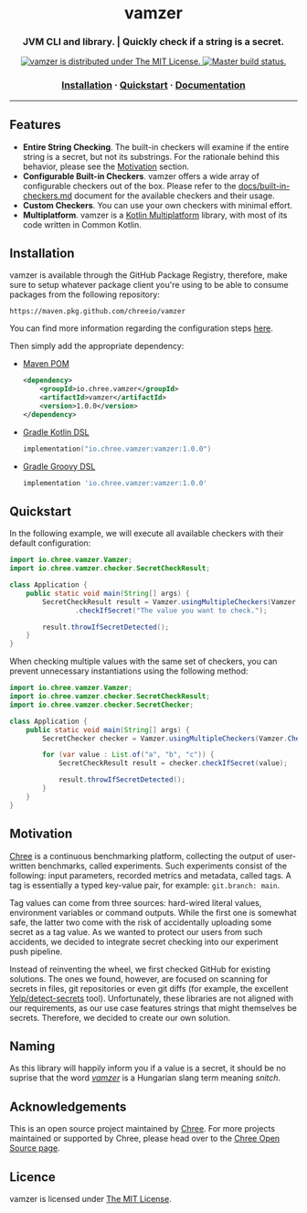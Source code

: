 <h1 align="center">
  vamzer
</h1>

<h3 align="center">
  JVM CLI and library. | Quickly check if a string is a secret.
</h3>

<p align="center">
  <a href="https://github.com/chreeio/vamzer/blob/master/LICENSE">
    <img src="https://img.shields.io/github/license/chreeio/vamzer" alt="vamzer is distributed under The MIT License.">
  </a>
  <a href="https://github.com/chreeio/vamzer/actions?query=workflow%3A%22Build+Master%22">
    <img src="https://github.com/chreeio/vamzer/workflows/Build%20Master/badge.svg" alt="Master build status.">
  </a>
</p>

<h3 align="center">
  <a href="#Installation">Installation</a>
  <span> · </span>
  <a href="#Quickstart">Quickstart</a>
  <span> · </span>
  <a href="docs/README.md">Documentation</a>
</h3>

---

## Features

  * **Entire String Checking**. The built-in checkers will examine if the entire string is a secret, but not its substrings. For the rationale behind this behavior, please see the [Motivation](#motivation) section.
  * **Configurable Built-in Checkers**. vamzer offers a wide array of configurable checkers out of the box. Please refer to the [docs/built-in-checkers.md](docs/built-in-checkers.md) document for the available checkers and their usage.
  * **Custom Checkers**. You can use your own checkers with minimal effort.
  * **Multiplatform**. vamzer is a [Kotlin Multiplatform](https://kotlinlang.org/docs/reference/multiplatform.html) library, with most of its code written in Common Kotlin.

## Installation

vamzer is available through the GitHub Package Registry, therefore, make sure to setup whatever package client you're using to be able to consume packages from the following repository:

~~~~
https://maven.pkg.github.com/chreeio/vamzer
~~~~

You can find more information regarding the configuration steps [here](https://docs.github.com/en/free-pro-team@latest/packages/using-github-packages-with-your-projects-ecosystem).

Then simply add the appropriate dependency:

  * [Maven POM](https://maven.apache.org/)
    ~~~~XML
    <dependency>
        <groupId>io.chree.vamzer</groupId>
        <artifactId>vamzer</artifactId>
        <version>1.0.0</version>
    </dependency>
    ~~~~
  * [Gradle Kotlin DSL](https://github.com/gradle/kotlin-dsl)
    ~~~~Kotlin
    implementation("io.chree.vamzer:vamzer:1.0.0")
    ~~~~
  * [Gradle Groovy DSL](https://gradle.org/)
    ~~~~Groovy
    implementation 'io.chree.vamzer:vamzer:1.0.0'
    ~~~~

## Quickstart

In the following example, we will execute all available checkers with their default configuration:

~~~~Java
import io.chree.vamzer.Vamzer;
import io.chree.vamzer.checker.SecretCheckResult;

class Application {
    public static void main(String[] args) {
        SecretCheckResult result = Vamzer.usingMultipleCheckers(Vamzer.Checkers.all())
                .checkIfSecret("The value you want to check.");

        result.throwIfSecretDetected();
    }
}
~~~~

When checking multiple values with the same set of checkers, you can prevent unnecessary instantiations using the following method:

~~~~Java
import io.chree.vamzer.Vamzer;
import io.chree.vamzer.checker.SecretCheckResult;
import io.chree.vamzer.checker.SecretChecker;

class Application {
    public static void main(String[] args) {
        SecretChecker checker = Vamzer.usingMultipleCheckers(Vamzer.Checkers.all());

        for (var value : List.of("a", "b", "c")) {
            SecretCheckResult result = checker.checkIfSecret(value);

            result.throwIfSecretDetected();
        }
    }
}
~~~~

## Motivation

[Chree](https://chree.io) is a continuous benchmarking platform, collecting the output of user-written benchmarks, called experiments. Such experiments consist of the following: input parameters, recorded metrics and metadata, called tags. A tag is essentially a typed key-value pair, for example: `git.branch: main`.

Tag values can come from three sources: hard-wired literal values, environment variables or command outputs. While the first one is somewhat safe, the latter two come with the risk of accidentally uploading some secret as a tag value. As we wanted to protect our users from such accidents, we decided to integrate secret checking into our experiment push pipeline.

Instead of reinventing the wheel, we first checked GitHub for existing solutions. The ones we found, however, are focused on scanning for secrets in files, git repositories or even git diffs (for example, the excellent [Yelp/detect-secrets](https://github.com/Yelp/detect-secrets) tool). Unfortunately, these libraries are not aligned with our requirements, as our use case features strings that might themselves be secrets. Therefore, we decided to create our own solution.

## Naming

As this library will happily inform you if a value is a secret, it should be no suprise that the word [*vamzer*](https://en.wiktionary.org/wiki/vamzer) is a Hungarian slang term meaning *snitch*.

## Acknowledgements

This is an open source project maintained by [Chree](https://chree.io). For more projects maintained or supported by Chree, please head over to the [Chree Open Source page](https://opensource.chree.io).

## Licence

vamzer is licensed under [The MIT License](LICENSE).
